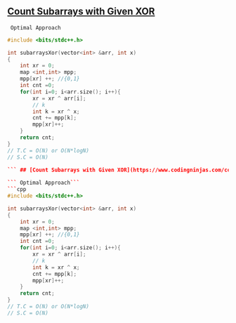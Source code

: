  ## [Count Subarrays with Given XOR](https://www.codingninjas.com/codestudio/problems/count-subarrays-with-given-xor_8230830?challengeSlug=striver-sde-challenge&leftPanelTab=1)

``` Optimal Approach```
```cpp
#include <bits/stdc++.h>

int subarraysXor(vector<int> &arr, int x)
{
    int xr = 0;
    map <int,int> mpp;
    mpp[xr] ++; //{0,1}
    int cnt =0;
    for(int i=0; i<arr.size(); i++){
        xr = xr ^ arr[i];
        // k
        int k = xr ^ x;
        cnt += mpp[k];
        mpp[xr]++;
    }
    return cnt;
}
// T.C = O(N) or O(N*logN)
// S.C = O(N)
  
``` ## [Count Subarrays with Given XOR](https://www.codingninjas.com/codestudio/problems/count-subarrays-with-given-xor_8230830?challengeSlug=striver-sde-challenge&leftPanelTab=1)

``` Optimal Approach```
```cpp
#include <bits/stdc++.h>

int subarraysXor(vector<int> &arr, int x)
{
    int xr = 0;
    map <int,int> mpp;
    mpp[xr] ++; //{0,1}
    int cnt =0;
    for(int i=0; i<arr.size(); i++){
        xr = xr ^ arr[i];
        // k
        int k = xr ^ x;
        cnt += mpp[k];
        mpp[xr]++;
    }
    return cnt;
}
// T.C = O(N) or O(N*logN)
// S.C = O(N)
  
```